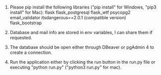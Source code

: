 1. Please pip install the following libraries ("pip install" for Windows, "pip3 install" for Mac): 
flask
flask_postgresql 
flask_wtf
psycopg2 
email_validator 
itsdangerous==2.0.1 (compatible version)
flask_bootstrap

2. Database and mail info are stored in env variables, I can share them if requested.

3. The database should be open either through DBeaver or pgAdmin 4 to create a connection.

4. Run the application either by clicking the run button in the run.py file or executing "python run.py" ("python3 run.py" for mac).
